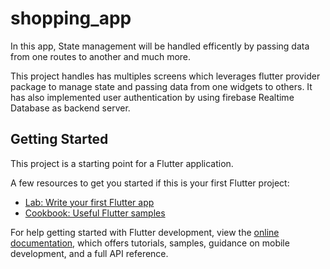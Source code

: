 # shopping_app

In this app, State management will be handled efficently by passing data from one routes to another and much more.

This project handles has multiples screens which leverages flutter provider package to manage state
and passing data from one widgets to others. It has also implemented user authentication by using
firebase Realtime Database as backend server.

## Getting Started

This project is a starting point for a Flutter application.

A few resources to get you started if this is your first Flutter project:

- [Lab: Write your first Flutter app](https://docs.flutter.dev/get-started/codelab)
- [Cookbook: Useful Flutter samples](https://docs.flutter.dev/cookbook)

For help getting started with Flutter development, view the
[online documentation](https://docs.flutter.dev/), which offers tutorials,
samples, guidance on mobile development, and a full API reference.
